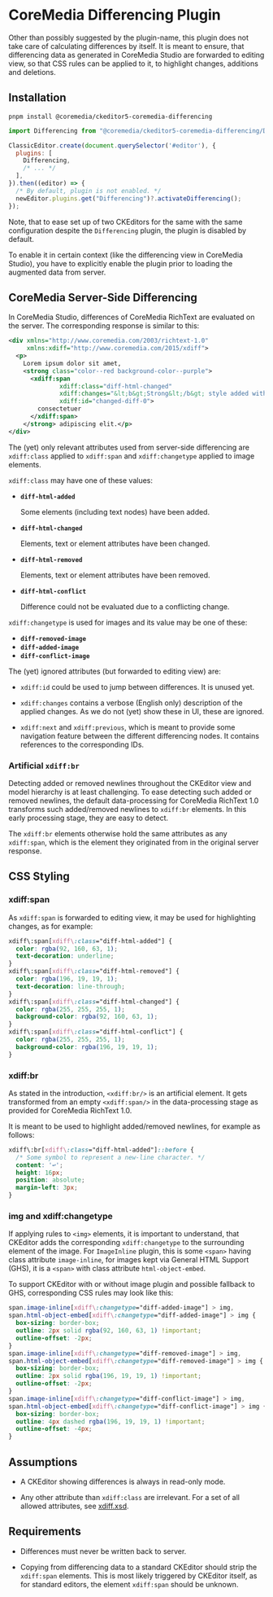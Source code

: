 # CoreMedia Differencing Plugin

Other than possibly suggested by the plugin-name, this plugin does not take
care of calculating differences by itself. It is meant to ensure, that
differencing data as generated in CoreMedia Studio are forwarded to editing
view, so that CSS rules can be applied to it, to highlight changes, additions
and deletions.

## Installation

```text
pnpm install @coremedia/ckeditor5-coremedia-differencing
```

```javascript
import Differencing from "@coremedia/ckeditor5-coremedia-differencing/Differencing";

ClassicEditor.create(document.querySelector('#editor'), {
  plugins: [
    Differencing,
    /* ... */
  ],
}).then((editor) => {
  /* By default, plugin is not enabled. */
  newEditor.plugins.get("Differencing")?.activateDifferencing();
});
```

Note, that to ease set up of two CKEditors for the same with the same
configuration despite the `Differencing` plugin, the plugin is disabled
by default.

To enable it in certain context (like the differencing view in CoreMedia
Studio), you have to explicitly enable the plugin prior to loading the
augmented data from server.

## CoreMedia Server-Side Differencing

In CoreMedia Studio, differences of CoreMedia RichText are evaluated on the
server. The corresponding response is similar to this:

```xml
<div xmlns="http://www.coremedia.com/2003/richtext-1.0"
     xmlns:xdiff="http://www.coremedia.com/2015/xdiff">
  <p>
    Lorem ipsum dolor sit amet,
    <strong class="color--red background-color--purple">
      <xdiff:span
              xdiff:class="diff-html-changed"
              xdiff:changes="&lt;b&gt;Strong&lt;/b&gt; style added with class color--red background-color--purple."
              xdiff:id="changed-diff-0">
        consectetuer
      </xdiff:span>
    </strong> adipiscing elit.</p>
</div>
```

The (yet) only relevant attributes used from server-side differencing are
`xdiff:class` applied to `xdiff:span` and `xdiff:changetype` applied to
image elements.

`xdiff:class` may have one of these values:

* **`diff-html-added`**

  Some elements (including text nodes) have been added.

* **`diff-html-changed`**

  Elements, text or element attributes have been changed.

* **`diff-html-removed`**

  Elements, text or element attributes have been removed.

* **`diff-html-conflict`**

  Difference could not be evaluated due to a conflicting change.


`xdiff:changetype` is used for images and its value may be one of these:

* **`diff-removed-image`**
* **`diff-added-image`**
* **`diff-conflict-image`**

The (yet) ignored attributes (but forwarded to editing view) are:

* `xdiff:id` could be used to jump between differences. It is unused yet.

* `xdiff:changes` contains a verbose (English only) description of the applied
changes. As we do not (yet) show these in UI, these are ignored.

* `xdiff:next` and `xdiff:previous`, which is meant to provide some navigation
  feature between the different differencing nodes. It contains references to
  the corresponding IDs.

### Artificial `xdiff:br`

Detecting added or removed newlines throughout the CKEditor view and model
hierarchy is at least challenging. To ease detecting such added or removed
newlines, the default data-processing for CoreMedia RichText 1.0 transforms
such added/removed newlines to `xdiff:br` elements. In this early processing
stage, they are easy to detect.

The `xdiff:br` elements otherwise hold the same attributes as any
`xdiff:span`, which is the element they originated from in the original
server response.

## CSS Styling

### xdiff:span

As `xdiff:span` is forwarded to editing view, it may be used for highlighting
changes, as for example:

```css
xdiff\:span[xdiff\:class="diff-html-added"] {
  color: rgba(92, 160, 63, 1);
  text-decoration: underline;
}
xdiff\:span[xdiff\:class="diff-html-removed"] {
  color: rgba(196, 19, 19, 1);
  text-decoration: line-through;
}
xdiff\:span[xdiff\:class="diff-html-changed"] {
  color: rgba(255, 255, 255, 1);
  background-color: rgba(92, 160, 63, 1);
}
xdiff\:span[xdiff\:class="diff-html-conflict"] {
  color: rgba(255, 255, 255, 1);
  background-color: rgba(196, 19, 19, 1);
}
```

### xdiff:br

As stated in the introduction, `<xdiff:br/>` is an artificial element. It gets
transformed from an empty `<xdiff:span/>` in the data-processing stage as
provided for CoreMedia RichText 1.0.

It is meant to be used to highlight added/removed newlines, for example as
follows:

```css
xdiff\:br[xdiff\:class="diff-html-added"]::before {
  /* Some symbol to represent a new-line character. */
  content: '↩';
  height: 16px;
  position: absolute;
  margin-left: 3px;
}
```

### img and xdiff:changetype

If applying rules to `<img>` elements, it is important to understand, that
CKEditor adds the corresponding `xdiff:changetype` to the surrounding element
of the image. For `ImageInline` plugin, this is some `<span>` having class
attribute `image-inline`, for images kept via General HTML Support (GHS), it
is a `<span>` with class attribute `html-object-embed`.

To support CKEditor with or without image plugin and possible fallback to
GHS, corresponding CSS rules may look like this:

```css
span.image-inline[xdiff\:changetype="diff-added-image"] > img,
span.html-object-embed[xdiff\:changetype="diff-added-image"] > img {
  box-sizing: border-box;
  outline: 2px solid rgba(92, 160, 63, 1) !important;
  outline-offset: -2px;
}
span.image-inline[xdiff\:changetype="diff-removed-image"] > img,
span.html-object-embed[xdiff\:changetype="diff-removed-image"] > img {
  box-sizing: border-box;
  outline: 2px solid rgba(196, 19, 19, 1) !important;
  outline-offset: -2px;
}
span.image-inline[xdiff\:changetype="diff-conflict-image"] > img,
span.html-object-embed[xdiff\:changetype="diff-conflict-image"] > img {
  box-sizing: border-box;
  outline: 4px dashed rgba(196, 19, 19, 1) !important;
  outline-offset: -4px;
}
```

## Assumptions

* A CKEditor showing differences is always in read-only mode.

* Any other attribute than `xdiff:class` are irrelevant. For a set of all
  allowed attributes, see [xdiff.xsd][].

## Requirements

* Differences must never be written back to server.

* Copying from differencing data to a standard CKEditor should strip the
  `xdiff:span` elements. This is most likely triggered by CKEditor itself,
  as for standard editors, the element `xdiff:span` should be unknown.

[xdiff.xsd]: <./xdiff.xsd> "XDiff Schema"
